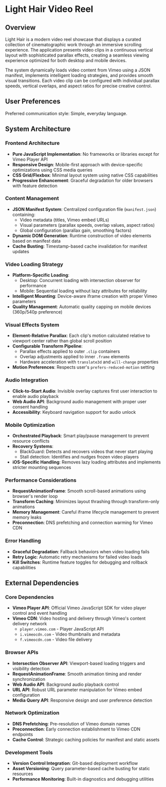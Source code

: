# Light Hair Video Reel

## Overview

Light Hair is a modern video reel showcase that displays a curated collection of cinematographic work through an immersive scrolling experience. The application presents video clips in a continuous vertical layout with sophisticated parallax effects, creating a seamless viewing experience optimized for both desktop and mobile devices.

The system dynamically loads video content from Vimeo using a JSON manifest, implements intelligent loading strategies, and provides smooth visual transitions. Each video clip can be configured with individual parallax speeds, vertical overlaps, and aspect ratios for precise creative control.

## User Preferences

Preferred communication style: Simple, everyday language.

## System Architecture

### Frontend Architecture
- **Pure JavaScript Implementation**: No frameworks or libraries except for Vimeo Player API
- **Responsive Design**: Mobile-first approach with device-specific optimizations using CSS media queries
- **CSS Grid/Flexbox**: Minimal layout system using native CSS capabilities
- **Progressive Enhancement**: Graceful degradation for older browsers with feature detection

### Content Management
- **JSON Manifest System**: Centralized configuration file (`manifest.json`) containing:
  - Video metadata (titles, Vimeo embed URLs)
  - Visual parameters (parallax speeds, overlap values, aspect ratios)
  - Global configuration (parallax gain, smoothing factors)
- **Dynamic DOM Generation**: Runtime construction of video elements based on manifest data
- **Cache Busting**: Timestamp-based cache invalidation for manifest updates

### Video Loading Strategy
- **Platform-Specific Loading**:
  - Desktop: Concurrent loading with intersection observer for performance
  - Mobile: Sequential loading without lazy attributes for reliability
- **Intelligent Mounting**: Device-aware iframe creation with proper Vimeo parameters
- **Quality Management**: Automatic quality capping on mobile devices (360p/540p preference)

### Visual Effects System
- **Element-Relative Parallax**: Each clip's motion calculated relative to viewport center rather than global scroll position
- **Configurable Transform Pipeline**:
  - Parallax effects applied to outer `.clip` containers
  - Overlap adjustments applied to inner `.frame` elements
  - Hardware acceleration with `translate3d` and `will-change` properties
- **Motion Preferences**: Respects user's `prefers-reduced-motion` setting

### Audio Integration
- **Click-to-Start Audio**: Invisible overlay captures first user interaction to enable audio playback
- **Web Audio API**: Background audio management with proper user consent handling
- **Accessibility**: Keyboard navigation support for audio unlock

### Mobile Optimization
- **Orchestrated Playback**: Smart play/pause management to prevent resource conflicts
- **Recovery Systems**:
  - BlackGuard: Detects and recovers videos that never start playing
  - Stall detection: Identifies and nudges frozen video players
- **iOS-Specific Handling**: Removes lazy loading attributes and implements stricter mounting sequences

### Performance Considerations
- **RequestAnimationFrame**: Smooth scroll-based animations using browser's render loop
- **Transform Caching**: Minimizes layout thrashing through transform-only animations
- **Memory Management**: Careful iframe lifecycle management to prevent memory leaks
- **Preconnection**: DNS prefetching and connection warming for Vimeo CDN

### Error Handling
- **Graceful Degradation**: Fallback behaviors when video loading fails
- **Retry Logic**: Automatic retry mechanisms for failed video loads
- **Kill Switches**: Runtime feature toggles for debugging and rollback capabilities

## External Dependencies

### Core Dependencies
- **Vimeo Player API**: Official Vimeo JavaScript SDK for video player control and event handling
- **Vimeo CDN**: Video hosting and delivery through Vimeo's content delivery network
  - `player.vimeo.com` - Player JavaScript API
  - `i.vimeocdn.com` - Video thumbnails and metadata
  - `f.vimeocdn.com` - Video file delivery

### Browser APIs
- **Intersection Observer API**: Viewport-based loading triggers and visibility detection
- **RequestAnimationFrame**: Smooth animation timing and render synchronization
- **Web Audio API**: Background audio playback control
- **URL API**: Robust URL parameter manipulation for Vimeo embed configuration
- **Media Query API**: Responsive design and user preference detection

### Network Optimization
- **DNS Prefetching**: Pre-resolution of Vimeo domain names
- **Preconnection**: Early connection establishment to Vimeo CDN endpoints
- **Cache Control**: Strategic caching policies for manifest and static assets

### Development Tools
- **Version Control Integration**: Git-based deployment workflow
- **Asset Versioning**: Query parameter-based cache busting for static resources
- **Performance Monitoring**: Built-in diagnostics and debugging utilities